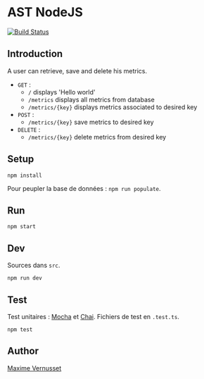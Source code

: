 # AST NodeJS

[![Build Status](https://travis-ci.org/MaximeVernusset/NodeJS_TP1.svg?branch=master)](https://travis-ci.org/MaximeVernusset/NodeJS_TP1)

## Introduction
A user can retrieve, save and delete his metrics.
* ``GET`` :
    - ``/`` displays 'Hello world'
    - ``/metrics`` displays all metrics from database
    - ``/metrics/{key}`` displays metrics associated to desired key
* ``POST`` :
    - ``/metrics/{key}`` save metrics to desired key
* ``DELETE`` :
    - ``/metrics/{key}`` delete metrics from desired key


## Setup 
```
npm install 
```
Pour peupler la base de données : `npm run populate`.

## Run
```
npm start
```

## Dev
Sources dans `src`.
```
npm run dev
```

## Test
Test unitaires : [Mocha](https://mochajs.org/) et [Chai](https://www.chaijs.com/).
Fichiers de test en `.test.ts`.
```
npm test
```


## Author
[Maxime Vernusset](https://github.com/MaximeVernusset)


